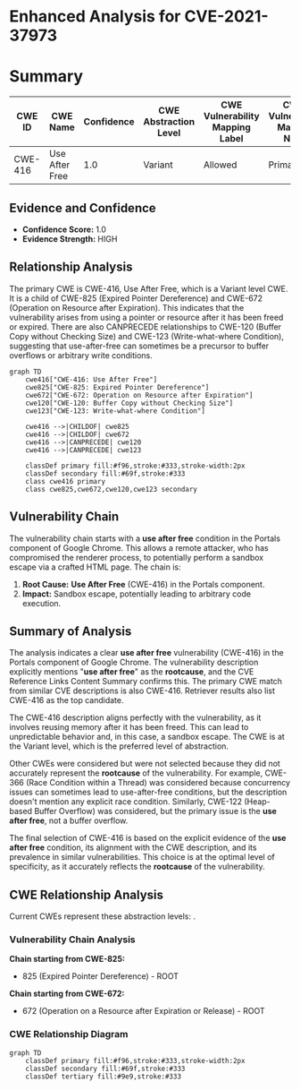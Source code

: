 # Enhanced Analysis for CVE-2021-37973

# Summary
| CWE ID | CWE Name | Confidence | CWE Abstraction Level | CWE Vulnerability Mapping Label | CWE-Vulnerability Mapping Notes |
|---|---|---|---|---|---|
| CWE-416 | Use After Free | 1.0 | Variant | Allowed | Primary CWE |

## Evidence and Confidence

*   **Confidence Score:** 1.0
*   **Evidence Strength:** HIGH

## Relationship Analysis
The primary CWE is CWE-416, Use After Free, which is a Variant level CWE. It is a child of CWE-825 (Expired Pointer Dereference) and CWE-672 (Operation on Resource after Expiration). This indicates that the vulnerability arises from using a pointer or resource after it has been freed or expired. There are also CANPRECEDE relationships to CWE-120 (Buffer Copy without Checking Size) and CWE-123 (Write-what-where Condition), suggesting that use-after-free can sometimes be a precursor to buffer overflows or arbitrary write conditions.

```mermaid
graph TD
    cwe416["CWE-416: Use After Free"]
    cwe825["CWE-825: Expired Pointer Dereference"]
    cwe672["CWE-672: Operation on Resource after Expiration"]
    cwe120["CWE-120: Buffer Copy without Checking Size"]
    cwe123["CWE-123: Write-what-where Condition"]

    cwe416 -->|CHILDOF| cwe825
    cwe416 -->|CHILDOF| cwe672
    cwe416 -->|CANPRECEDE| cwe120
    cwe416 -->|CANPRECEDE| cwe123

    classDef primary fill:#f96,stroke:#333,stroke-width:2px
    classDef secondary fill:#69f,stroke:#333
    class cwe416 primary
    class cwe825,cwe672,cwe120,cwe123 secondary
```

## Vulnerability Chain
The vulnerability chain starts with a **use after free** condition in the Portals component of Google Chrome. This allows a remote attacker, who has compromised the renderer process, to potentially perform a sandbox escape via a crafted HTML page. The chain is:

1.  **Root Cause:** **Use After Free** (CWE-416) in the Portals component.
2.  **Impact:** Sandbox escape, potentially leading to arbitrary code execution.

## Summary of Analysis
The analysis indicates a clear **use after free** vulnerability (CWE-416) in the Portals component of Google Chrome. The vulnerability description explicitly mentions "**use after free**" as the **rootcause**, and the CVE Reference Links Content Summary confirms this. The primary CWE match from similar CVE descriptions is also CWE-416. Retriever results also list CWE-416 as the top candidate.

The CWE-416 description aligns perfectly with the vulnerability, as it involves reusing memory after it has been freed. This can lead to unpredictable behavior and, in this case, a sandbox escape. The CWE is at the Variant level, which is the preferred level of abstraction.

Other CWEs were considered but were not selected because they did not accurately represent the **rootcause** of the vulnerability. For example, CWE-366 (Race Condition within a Thread) was considered because concurrency issues can sometimes lead to use-after-free conditions, but the description doesn't mention any explicit race condition. Similarly, CWE-122 (Heap-based Buffer Overflow) was considered, but the primary issue is the **use after free**, not a buffer overflow.

The final selection of CWE-416 is based on the explicit evidence of the **use after free** condition, its alignment with the CWE description, and its prevalence in similar vulnerabilities. This choice is at the optimal level of specificity, as it accurately reflects the **rootcause** of the vulnerability.


## CWE Relationship Analysis

Current CWEs represent these abstraction levels: .


### Vulnerability Chain Analysis

**Chain starting from CWE-825:**
- 825 (Expired Pointer Dereference) - ROOT


**Chain starting from CWE-672:**
- 672 (Operation on a Resource after Expiration or Release) - ROOT



### CWE Relationship Diagram

```mermaid
graph TD
    classDef primary fill:#f96,stroke:#333,stroke-width:2px
    classDef secondary fill:#69f,stroke:#333
    classDef tertiary fill:#9e9,stroke:#333
```